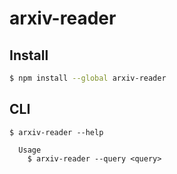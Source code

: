 # arxiv-reader

## Install

```bash
$ npm install --global arxiv-reader
```

## CLI

```
$ arxiv-reader --help

  Usage
    $ arxiv-reader --query <query>
```
